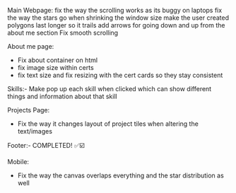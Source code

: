 
Main Webpage:
fix the way the scrolling works as its buggy on laptops
fix the way the stars go when shrinking the window size 
make the user created polygons last longer so it trails
add arrows for going down and up from the about me section 
Fix smooth scrolling

About me page:
- Fix about container on html
- fix image size within certs 
- fix text size and fix resizing with the cert cards so they stay consistent



Skills:- Make pop up each skill when clicked which can show different things and information about that skill

Projects Page:
- Fix the way it changes layout of project tiles when altering the text/images

Footer:-
COMPLETED! ✅☑️

Mobile:
- Fix the way the canvas overlaps everything and the star distribution as well 